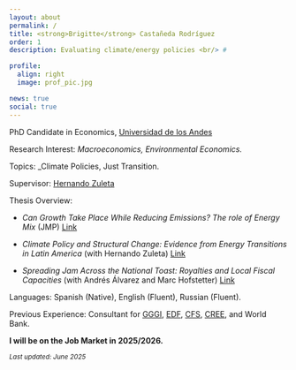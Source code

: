 ```yaml
---
layout: about
permalink: /
title: <strong>Brigitte</strong> Castañeda Rodríguez
order: 1
description: Evaluating climate/energy policies <br/> #

profile:
  align: right
  image: prof_pic.jpg

news: true
social: true
---
```

PhD Candidate in Economics, [Universidad de los Andes](https://economia.uniandes.edu.co/)

Research Interest: _Macroeconomics, Environmental Economics._

Topics: _Climate Policies, Just Transition.

Supervisor: [Hernando Zuleta](https://scholar.google.com/citations?user=CgFQtFIAAAAJ&hl=en)

Thesis Overview:

- *Can Growth Take Place While Reducing Emissions? The role of Energy Mix* (JMP)  [Link](https://drive.google.com/file/d/1acLYCU1fL03ckn2vMmX96Lh9cviRzOqj/view?usp=sharing)

- *Climate Policy and Structural Change: Evidence from Energy Transitions in Latin America* (with Hernando Zuleta)  [Link](https://drive.google.com/file/d/1i4yP4qVSEjTyoavBaSS386N2CZIU95kQ/view?usp=sharing)

- *Spreading Jam Across the National Toast: Royalties and Local Fiscal Capacities* (with Andrés Álvarez and Marc Hofstetter)  [Link](https://ideas.repec.org/p/col/000089/021389.html)

Languages: Spanish (Native), English (Fluent), Russian (Fluent).

Previous Experience:
Consultant for [GGGI](https://gggi.org/), [EDF](https://www.edf.org/), [CFS](https://cfs.uniandes.edu.co/es/), [CREE](https://creenergia.org/), and World Bank.

**I will be on the Job Market in 2025/2026.**

<small>*Last updated: June 2025*</small>
